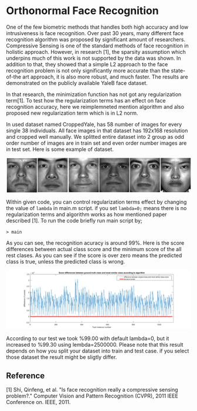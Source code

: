 
# Orthonormal Face Recognition

One of the few biometric methods that handles both high accuracy and low intrusiveness is face recognition. Over past 30 years, many different face recognition algorithm was proposed by significant amount of researchers. Compressive Sensing is one of the standard methods of face recognition in holistic approach. However, in research [1], the sparsity assumption which underpins much of this work is not supported by the data was shown. In addition to that, they showed that a simple L2 approach to the face recognition problem is not only significantly more accurate than the state-of-the art approach, it is also more robust, and much faster. The results are demonstrated on the publicly available YaleB face dataset. 

In that research, the minimization function has not got any regularization term[1]. To test how the regularization terms has an effect on face recognition accuracy, here we reimplemneted mention algorithm and also proposed new regularization term which is in L2 norm.

In used dataset named CroppedYale, has 58 number of images for every single 38 individuals. All face images in that dataset has 192x168 resolution and cropped well manually. We splitted entire dataset into 2 group as odd order number of images are in train set and even order number images are in test set. Here is some example of dataset.

![Sample image](sampleinput.jpg?raw=true "Title")

Within given code, you can control regularization terms effect by changing the value of `lambda` in main.m script. if you set `lambda=0;` means there is no regularization terms and algorithm works as how mentioned paper described [1]. To run the code briefly run main script by;
```{Matlab}
> main
```
As you can see, the recognition acuracy is around 99%. Here is the score differences between actual class score and the minimum score of the all rest clases. As you can see if the score is over zero means the predicted class is true, unless the predicted class is wrong. 

![Sample image](result.bmp?raw=true "Title")

According to our test we took %99.00 with default lambda=0, but it increased to %99.30 using lembda=2500000. Please note that this result depends on how you split your dataset into train and test case. if you select those dataset the result might be sligtly differ.  

## Reference ##
[1]	Shi, Qinfeng, et al. "Is face recognition really a compressive sensing problem?." Computer Vision and Pattern Recognition (CVPR), 2011 IEEE Conference on. IEEE, 2011. 
